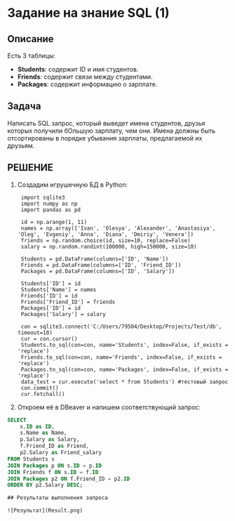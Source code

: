 # Задание на знание SQL (1)

## Описание

Есть 3 таблицы:
- **Students**: содержит ID и имя студентов.
- **Friends**: содержит связи между студентами.
- **Packages**: содержит информацию о зарплате.

## Задача

Написать SQL запрос, который выведет имена студентов, друзья которых получили бОльшую зарплату, чем они. Имена должны быть отсортированы в порядке убывания зарплаты, предлагаемой их друзьям.

## РЕШЕНИЕ

1. Создадим игрушечную БД в Python:

   ```python.
    import sqlite3
    import numpy as np
    import pandas as pd

    id = np.arange(1, 11)
    names = np.array(['Ivan', 'Olesya', 'Alexander', 'Anastasiya', 'Oleg', 'Evgeniy', 'Anna', 'Diana', 'Dmiriy', 'Venera'])
    friends = np.random.choice(id, size=10, replace=False)
    salary = np.random.randint(100000, high=150000, size=10)

    Students = pd.DataFrame(columns=['ID', 'Name'])
    Friends = pd.DataFrame(columns=['ID', 'Friend_ID'])
    Packages = pd.DataFrame(columns=['ID', 'Salary'])

    Students['ID'] = id
    Students['Name'] = names
    Friends['ID'] = id
    Friends['Friend_ID'] = friends
    Packages['ID'] = id
    Packages['Salary'] = salary

    con = sqlite3.connect('C:/Users/79504/Desktop/Projects/Test/db', timeout=10) 
    cur = con.cursor()
    Students.to_sql(con=con, name='Students', index=False, if_exists = 'replace')
    Friends.to_sql(con=con, name='Friends', index=False, if_exists = 'replace')
    Packages.to_sql(con=con, name='Packages', index=False, if_exists = 'replace')
    data_test = cur.execute('select * from Students') #тестовый запрос
    con.commit() 
    cur.fetchall()  
2. Откроем её в DBeaver и напишем соответствующий запрос:

```sql
SELECT 
    s.ID as ID,
    s.Name as Name,
    p.Salary as Salary,
    f.Friend_ID as Friend,
    p2.Salary as Friend_salary
FROM Students s 
JOIN Packages p ON s.ID = p.ID
JOIN Friends f ON s.ID = f.ID
JOIN Packages p2 ON f.Friend_ID = p2.ID
ORDER BY p2.Salary DESC;

## Результаты выполнения запроса

![Результат](Result.png)